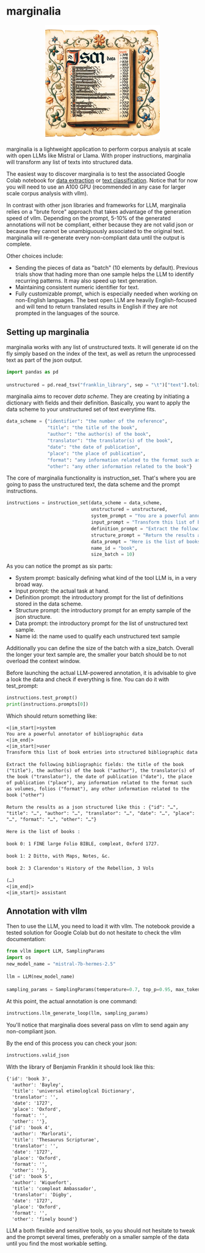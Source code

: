 # marginalia

<p align="center">
<img src="https://raw.githubusercontent.com/Pleias/marginalia/main/notebook/marginalia_logo.jpg" alt="marginalia logo" width="300"/>
</p>

marginalia is a lightweight application to perform corpus analysis at scale with open LLMs like Mistral or Llama. With proper instructions, marginalia will transform any list of texts into structured data.

The easiest way to discover marginalia is to test the associated Google Colab notebook for [data extraction](https://colab.research.google.com/drive/1xKjK2mDDpXMaKG5YLpFhOM7jehxt0kEt?usp=sharing) or [text classification](https://colab.research.google.com/drive/1dMcldrZtootOyRmC_Ug5552iy9T4e-0c?usp=sharing). Notice that for now you will need to use an A100 GPU (recommended in any case for larger scale corpus analysis with vllm).

In contrast with other json libraries and frameworks for LLM, marginalia relies on a "brute force" approach that takes advantage of the generation speed of vllm. Depending on the prompt, 5-10% of the generated annotations will not be compliant, either because they are not valid json or because they cannot be unambiguously associated to the original text. marginalia will re-generate every non-compliant data until the output is complete.

Other choices include:
* Sending the pieces of data as "batch" (10 elements by default). Previous trials show that hading more than one sample helps the LLM to identify recurring patterns. It may also speed up text generation.
* Maintaining consistent numeric identifier for text.
* Fully customizable prompt, which is especially needed when working on non-English languages. The best open LLM are heavily English-focused and will tend to return translated results in English if they are not prompted in the languages of the source.

## Setting up marginalia

marginalia works with any list of unstructured texts. It will generate id on the fly simply based on the index of the text, as well as return the unprocessed text as part of the json output.

```python
import pandas as pd

unstructured = pd.read_tsv("franklin_library", sep = "\t")["text"].tolist()
```

marginalia aims to recover *data scheme*. They are creating by initiating a dictionary with fields and their definition. Basically, you want to apply the data scheme to your unstructured set of text everytime fits.

```python
data_scheme = {"identifier": "the number of the reference",
               "title": "the title of the book",
               "author": "the author(s) of the book",
               "translator": "the translator(s) of the book",
               "date": "the date of publication",
               "place": "the place of publication",
               "format": "any information related to the format such as volumes, folios",
               "other": "any other information related to the book"}
```

The core of marginalia functionality is instruction_set. That's where you are going to pass the unstructured text, the data scheme and the prompt instructions.

```python
instructions = instruction_set(data_scheme = data_scheme,
                               unstructured = unstructured,
                               system_prompt = "You are a powerful annotator of bibliographic data",
                               input_prompt = "Transform this list of book entries into structured bibliographic data",
                               definition_prompt = "Extract the following bibliographic fields:",
                               structure_prompt = "Return the results as a json structured like this :",
                               data_prompt = "Here is the list of books :",
                               name_id = "book",
                               size_batch = 10)
```

As you can notice the prompt as six parts:
* System prompt: basically defining what kind of the tool LLM is, in a very broad way.
* Input prompt: the actual task at hand.
* Definition prompt: the introductory prompt for the list of definitions stored in the data scheme.
* Structure prompt: the introductory prompt for an empty sample of the json structure.
* Data prompt: the introductory prompt for the list of unstructured text sample.
* Name id: the name used to qualify each unstructured text sample

Additionally you can define the size of the batch with a size_batch. Overall the longer your text sample are, the smaller your batch should be to not overload the context window.

Before launching the actual LLM-powered annotation, it is advisable to give a look the data and check if everything is fine. You can do it with test_prompt:

```python
instructions.test_prompt()
print(instructions.prompts[0])
```

Which should return something like:

```text
<|im_start|>system
You are a powerful annotator of bibliographic data
<|im_end|>
<|im_start|>user
Transform this list of book entries into structured bibliographic data

Extract the following bibliographic fields: the title of the book ("title"), the author(s) of the book ("author"), the translator(s) of the book ("translator"), the date of publication ("date"), the place of publication ("place"), any information related to the format such as volumes, folios ("format"), any other information related to the book ("other")

Return the results as a json structured like this : {"id": "…", "title": "…", "author": "…", "translator": "…", "date": "…", "place": "…", "format": "…", "other": "…"}

Here is the list of books :

book 0: 1 FINE large Folio BIBLE, compleat, Oxford 1727.

book 1: 2 Ditto, with Maps, Notes, &c.

book 2: 3 Clarendon's History of the Rebellion, 3 Vols

(…)
<|im_end|>
<|im_start|> assistant
```

## Annotation with vllm

Then to use the LLM, you need to load it with vllm. The notebook provide a tested solution for Google Colab but do not hesitate to check the vllm documentation:
```python
from vllm import LLM, SamplingParams
import os
new_model_name = "mistral-7b-hermes-2.5"

llm = LLM(new_model_name)

sampling_params = SamplingParams(temperature=0.7, top_p=0.95, max_tokens=8000, presence_penalty = 0)
```

At this point, the actual annotation is one command:

```python
instructions.llm_generate_loop(llm, sampling_params)
```

You'll notice that marginalia does several pass on vllm to send again any non-compliant json.

By the end of this process you can check your json:

```python
instructions.valid_json
```

With the library of Benjamin Franklin it should look like this:

```text
{'id': 'book 3',
  'author': 'Bayley',
  'title': 'universal etimologlcal Dictionary',
  'translator': '',
  'date': '1727',
  'place': 'Oxford',
  'format': '',
  'other': ''},
 {'id': 'book 4',
  'author': 'Marlorati',
  'title': 'Thesaurus Scripturae',
  'translator': '',
  'date': '1727',
  'place': 'Oxford',
  'format': '',
  'other': ''},
 {'id': 'book 5',
  'author': 'Wiquefort',
  'title': 'compleat Ambassador',
  'translator': 'Digby',
  'date': '1727',
  'place': 'Oxford',
  'format': '',
  'other': 'finely bound'}
```

LLM a both flexible and sensitive tools, so you should not hesitate to tweak and the prompt several times, preferably on a smaller sample of the data until you find the most workable setting.

